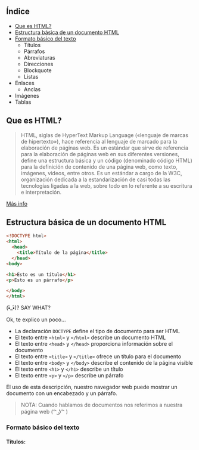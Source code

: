 ## Índice 
* [Que es HTML?](#que-es-html)
* [Estructura básica de un documento HTML](#estructura-b%C3%A1sica-de-un-documento-html)
* [Formato básico del texto](#formato-b%C3%A1sico-del-texto)
  * Títulos
  * Párrafos
  * Abreviaturas
  * Direcciones
  * Blockquote
  * Listas
 * Enlaces
   * Anclas
 * Imágenes
 * Tablas

## Que es HTML?

>HTML, siglas de HyperText Markup Language («lenguaje de marcas de hipertexto»), hace referencia al lenguaje de marcado para la elaboración de páginas web. Es un estándar que sirve de referencia para la elaboración de páginas web en sus diferentes versiones, define una estructura básica y un código (denominado código HTML) para la definición de contenido de una página web, como texto, imágenes, videos, entre otros. Es un estándar a cargo de la W3C, organización dedicada a la estandarización de casi todas las tecnologías ligadas a la web, sobre todo en lo referente a su escritura e interpretación.

[Más info](https://es.wikipedia.org/wiki/HTML)

## Estructura básica de un documento HTML


```html
<!DOCTYPE html>
<html>
  <head>
    <title>Título de la página</title>
  </head>
<body>

<h1>Esto es un título</h1>
<p>Esto es un párrafo</p>

</body>
</html>
```

(•ิ_•ิ)? SAY WHAT?

Ok, te explico un poco...

* La declaración ```DOCTYPE``` define el tipo de documento para ser HTML
* El texto entre ```<html>``` y ```</html>``` describe un documento HTML
* El texto entre ```<head>``` y ```</head>``` proporciona información sobre el documento
* El texto entre ```<title>``` y ```</title>``` ofrece un título para el documento
* El texto entre ```<body>``` y ```</body>``` describe el contenido de la página visible
* El texto entre ```<h1>``` y ```</h1>``` describe un título
* El texto entre ```<p>``` y ```</p>``` describe un párrafo

El uso de esta descripción, nuestro navegador web puede mostrar un documento con un encabezado y un párrafo.

> NOTA: Cuando hablamos de documentos nos referimos a nuestra página web ( ͡ᵔ ͜ʖ ͡ᵔ )

### Formato básico del texto

#### Títulos:


